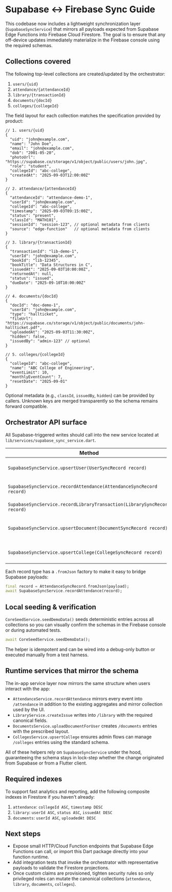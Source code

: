 # Supabase ↔ Firebase Sync Guide

This codebase now includes a lightweight synchronization layer (`SupabaseSyncService`) that mirrors
all payloads expected from Supabase Edge Functions into Firebase Cloud Firestore. The goal is to
ensure that any off-device updates immediately materialize in the Firebase console using the
required schemas.

## Collections covered

The following top-level collections are created/updated by the orchestrator:

1. `users/{uid}`
2. `attendance/{attendanceId}`
3. `library/{transactionId}`
4. `documents/{docId}`
5. `colleges/{collegeId}`

The field layout for each collection matches the specification provided by product:

```jsonc
// 1. users/{uid}
{
  "uid": "john@example.com",
  "name": "John Doe",
  "email": "john@example.com",
  "dob": "2001-05-20",
  "photoUrl": "https://supabase.co/storage/v1/object/public/users/john.jpg",
  "role": "student",
  "collegeId": "abc-college",
  "createdAt": "2025-09-03T12:00:00Z"
}

// 2. attendance/{attendanceId}
{
  "attendanceId": "attendance-demo-1",
  "userId": "john@example.com",
  "collegeId": "abc-college",
  "timestamp": "2025-09-03T09:15:00Z",
  "status": "present",
  "classId": "MATH101",
  "sessionId": "session-123", // optional metadata from clients
  "source": "edge-function"   // optional metadata from clients
}

// 3. library/{transactionId}
{
  "transactionId": "lib-demo-1",
  "userId": "john@example.com",
  "bookId": "lib-12345",
  "bookTitle": "Data Structures in C",
  "issuedAt": "2025-09-03T10:00:00Z",
  "returnedAt": null,
  "status": "issued",
  "dueDate": "2025-09-10T10:00:00Z"
}

// 4. documents/{docId}
{
  "docId": "doc-demo-1",
  "userId": "john@example.com",
  "type": "hallticket",
  "fileUrl": "https://supabase.co/storage/v1/object/public/documents/john-hallticket.pdf",
  "uploadedAt": "2025-09-03T11:30:00Z",
  "hidden": false,
  "issuedBy": "admin-123" // optional
}

// 5. colleges/{collegeId}
{
  "collegeId": "abc-college",
  "name": "ABC College of Engineering",
  "eventLimit": 10,
  "monthlyEventCount": 7,
  "resetDate": "2025-09-01"
}
```

Optional metadata (e.g., `classId`, `issuedBy`, `hidden`) can be provided by callers. Unknown keys
are merged transparently so the schema remains forward compatible.

## Orchestrator API surface

All Supabase-triggered writes should call into the new service located at
`lib/services/supabase_sync_service.dart`.

| Method | Purpose |
| --- | --- |
| `SupabaseSyncService.upsertUser(UserSyncRecord record)` | Creates/updates a user document |
| `SupabaseSyncService.recordAttendance(AttendanceSyncRecord record)` | Appends or upserts an attendance row |
| `SupabaseSyncService.recordLibraryTransaction(LibrarySyncRecord record)` | Upserts a library transaction |
| `SupabaseSyncService.upsertDocument(DocumentSyncRecord record)` | Creates or updates a user document record |
| `SupabaseSyncService.upsertCollege(CollegeSyncRecord record)` | Creates/updates a college configuration |

Each record type has a `.fromJson` factory to make it easy to bridge Supabase payloads:

```dart
final record = AttendanceSyncRecord.fromJson(payload);
await SupabaseSyncService.recordAttendance(record);
```

## Local seeding & verification

`CoreSeedService.seedDemoData()` seeds deterministic entries across all collections so you can
visually confirm the schemas in the Firebase console or during automated tests.

```dart
await CoreSeedService.seedDemoData();
```

The helper is idempotent and can be wired into a debug-only button or executed manually from a test
harness.

## Runtime services that mirror the schema

The in-app service layer now mirrors the same structure when users interact with the app:

- `AttendanceService.recordAttendance` mirrors every event into `/attendance` in addition to the
  existing aggregates and mirror collection used by the UI.
- `LibraryService.createIssue` writes into `/library` with the required canonical fields.
- `DocumentsService.uploadDocumentForUser` creates `/documents` entries with the prescribed layout.
- `CollegesService.upsertCollege` ensures admin flows can manage `/colleges` entries using the
  standard schema.

All of these helpers rely on `SupabaseSyncService` under the hood, guaranteeing the schema stays in
lock-step whether the change originated from Supabase or from a Flutter client.

## Required indexes

To support fast analytics and reporting, add the following composite indexes in Firestore if you
haven't already:

1. `attendance`: `collegeId ASC`, `timestamp DESC`
2. `library`: `userId ASC`, `status ASC`, `issuedAt DESC`
3. `documents`: `userId ASC`, `uploadedAt DESC`

## Next steps

- Expose small HTTP/Cloud Function endpoints that Supabase Edge Functions can call, or import this
  Dart package directly into your function runtime.
- Add integration tests that invoke the orchestrator with representative payloads to validate the
  Firestore projections.
- Once custom claims are provisioned, tighten security rules so only privileged roles can mutate
  the canonical collections (`attendance`, `library`, `documents`, `colleges`).

